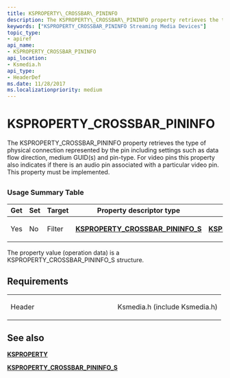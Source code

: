 ```yaml
---
title: KSPROPERTY\_CROSSBAR\_PININFO
description: The KSPROPERTY\_CROSSBAR\_PININFO property retrieves the type of physical connection represented by the pin including settings such as data flow direction, medium GUID(s) and pin-type.
keywords: ["KSPROPERTY_CROSSBAR_PININFO Streaming Media Devices"]
topic_type:
- apiref
api_name:
- KSPROPERTY_CROSSBAR_PININFO
api_location:
- Ksmedia.h
api_type:
- HeaderDef
ms.date: 11/28/2017
ms.localizationpriority: medium
---
```


# KSPROPERTY\_CROSSBAR\_PININFO


The KSPROPERTY\_CROSSBAR\_PININFO property retrieves the type of physical connection represented by the pin including settings such as data flow direction, medium GUID(s) and pin-type. For video pins this property also indicates if there is an audio pin associated with a particular video pin. This property must be implemented.

## <span id="ddk_ksproperty_crossbar_pininfo_ks"></span><span id="DDK_KSPROPERTY_CROSSBAR_PININFO_KS"></span>


### Usage Summary Table

<table>
<colgroup>
<col width="20%" />
<col width="20%" />
<col width="20%" />
<col width="20%" />
<col width="20%" />
</colgroup>
<thead>
<tr class="header">
<th>Get</th>
<th>Set</th>
<th>Target</th>
<th>Property descriptor type</th>
<th>Property value type</th>
</tr>
</thead>
<tbody>
<tr class="odd">
<td><p>Yes</p></td>
<td><p>No</p></td>
<td><p>Filter</p></td>
<td><p><a href="/windows-hardware/drivers/ddi/ksmedia/ns-ksmedia-ksproperty_crossbar_pininfo_s" data-raw-source="[&lt;strong&gt;KSPROPERTY_CROSSBAR_PININFO_S&lt;/strong&gt;](/windows-hardware/drivers/ddi/ksmedia/ns-ksmedia-ksproperty_crossbar_pininfo_s)"><strong>KSPROPERTY_CROSSBAR_PININFO_S</strong></a></p></td>
<td><p><a href="/windows-hardware/drivers/ddi/ksmedia/ns-ksmedia-ksproperty_crossbar_pininfo_s" data-raw-source="[&lt;strong&gt;KSPROPERTY_CROSSBAR_PININFO_S&lt;/strong&gt;](/windows-hardware/drivers/ddi/ksmedia/ns-ksmedia-ksproperty_crossbar_pininfo_s)"><strong>KSPROPERTY_CROSSBAR_PININFO_S</strong></a></p></td>
</tr>
</tbody>
</table>

 

The property value (operation data) is a KSPROPERTY\_CROSSBAR\_PININFO\_S structure.

## Requirements

<table>
<colgroup>
<col width="50%" />
<col width="50%" />
</colgroup>
<tbody>
<tr class="odd">
<td><p>Header</p></td>
<td>Ksmedia.h (include Ksmedia.h)</td>
</tr>
</tbody>
</table>

## See also


[**KSPROPERTY**](/windows-hardware/drivers/ddi/ks/ns-ks-ksidentifier)

[**KSPROPERTY\_CROSSBAR\_PININFO\_S**](/windows-hardware/drivers/ddi/ksmedia/ns-ksmedia-ksproperty_crossbar_pininfo_s)

